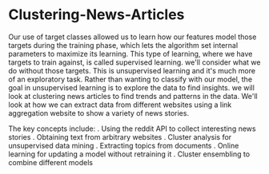 # Clustering-News-Articles
Our use of target classes allowed us to learn how our features model those targets during the training phase, which lets the algorithm set internal parameters to maximize its learning. This type of learning, where we have targets to train against, is called supervised learning. we'll consider what we do without those targets. This is unsupervised learning and it's much more of an exploratory task. Rather than wanting to classify with our model, the goal in unsupervised learning is to explore the data to find insights. we will look at clustering news articles to find trends and patterns in the data. We'll look at how we can extract data from different websites using a link aggregation website to show a variety of news stories.

The key concepts include:
. Using the reddit API to collect interesting news stories
. Obtaining text from arbitrary websites
. Cluster analysis for unsupervised data mining
. Extracting topics from documents
. Online learning for updating a model without retraining it
. Cluster ensembling to combine different models
